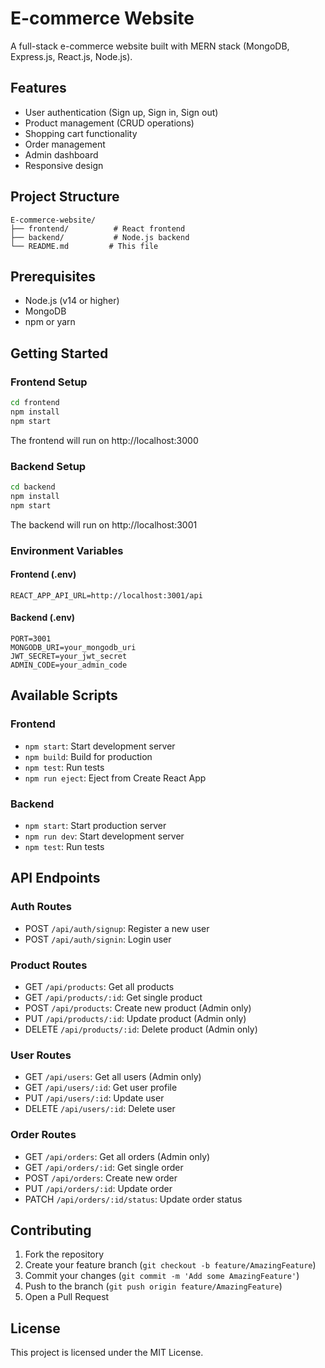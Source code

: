 # E-commerce Website

A full-stack e-commerce website built with MERN stack (MongoDB, Express.js, React.js, Node.js).

## Features

- User authentication (Sign up, Sign in, Sign out)
- Product management (CRUD operations)
- Shopping cart functionality
- Order management
- Admin dashboard
- Responsive design

## Project Structure

```
E-commerce-website/
├── frontend/          # React frontend
├── backend/           # Node.js backend
└── README.md         # This file
```

## Prerequisites

- Node.js (v14 or higher)
- MongoDB
- npm or yarn

## Getting Started

### Frontend Setup

```bash
cd frontend
npm install
npm start
```

The frontend will run on http://localhost:3000

### Backend Setup

```bash
cd backend
npm install
npm start
```

The backend will run on http://localhost:3001

### Environment Variables

#### Frontend (.env)
```
REACT_APP_API_URL=http://localhost:3001/api
```

#### Backend (.env)
```
PORT=3001
MONGODB_URI=your_mongodb_uri
JWT_SECRET=your_jwt_secret
ADMIN_CODE=your_admin_code
```

## Available Scripts

### Frontend

- `npm start`: Start development server
- `npm build`: Build for production
- `npm test`: Run tests
- `npm run eject`: Eject from Create React App

### Backend

- `npm start`: Start production server
- `npm run dev`: Start development server
- `npm test`: Run tests

## API Endpoints

### Auth Routes
- POST `/api/auth/signup`: Register a new user
- POST `/api/auth/signin`: Login user

### Product Routes
- GET `/api/products`: Get all products
- GET `/api/products/:id`: Get single product
- POST `/api/products`: Create new product (Admin only)
- PUT `/api/products/:id`: Update product (Admin only)
- DELETE `/api/products/:id`: Delete product (Admin only)

### User Routes
- GET `/api/users`: Get all users (Admin only)
- GET `/api/users/:id`: Get user profile
- PUT `/api/users/:id`: Update user
- DELETE `/api/users/:id`: Delete user

### Order Routes
- GET `/api/orders`: Get all orders (Admin only)
- GET `/api/orders/:id`: Get single order
- POST `/api/orders`: Create new order
- PUT `/api/orders/:id`: Update order
- PATCH `/api/orders/:id/status`: Update order status

## Contributing

1. Fork the repository
2. Create your feature branch (`git checkout -b feature/AmazingFeature`)
3. Commit your changes (`git commit -m 'Add some AmazingFeature'`)
4. Push to the branch (`git push origin feature/AmazingFeature`)
5. Open a Pull Request

## License

This project is licensed under the MIT License. 